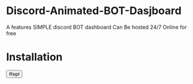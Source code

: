# Discord-Animated-BOT-Dasjboard
A features SIMPLE discord BOT dashboard Can Be hosted 24/7 Online for free
# Installation
<button style="color= 'BLUE'"> Repl
</button>

